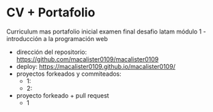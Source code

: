 # CV + Portafolio

Curriculum mas portafolio inicial examen final desafio latam módulo 1 - introducción a la programación web

- dirección del repositorio: https://github.com/macalister0109/macalister0109
- deploy: https://macalister0109.github.io/macalister0109/
- proyectos forkeados y commiteados:
  - 1: 
  - 2: 
- proyecto forkeado + pull request
  - 1
